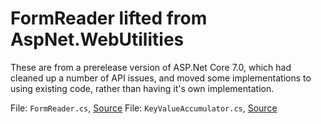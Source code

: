 ﻿# FormReader lifted from AspNet.WebUtilities
These are from a prerelease version of ASP.Net Core 7.0, which had cleaned up
a number of API issues, and moved some implementations to using existing code,
rather than having it's own implementation.

File: `FormReader.cs`, [Source](https://github.com/dotnet/aspnetcore/blob/c85baf8db0c72ae8e68643029d514b2e737c9fae/src/Http/WebUtilities/src/FormReader.cs)
File: `KeyValueAccumulator.cs`, [Source](https://github.com/dotnet/aspnetcore/blob/c85baf8db0c72ae8e68643029d514b2e737c9fae/src/Http/WebUtilities/src/KeyValueAccumulator.cs)